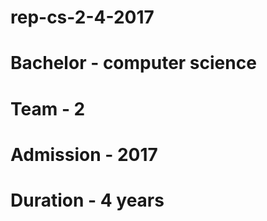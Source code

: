 # rep-cs-2-4-2017
# Bachelor - computer science 
# Team - 2 
# Admission - 2017 
# Duration - 4 years

